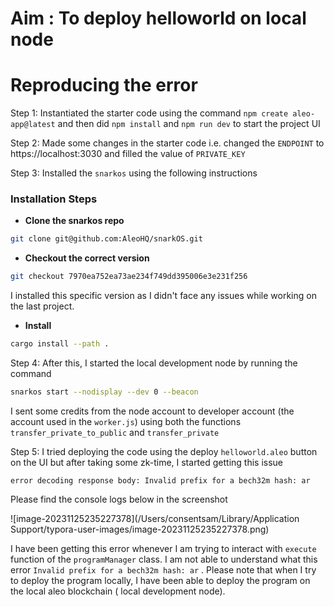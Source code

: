 # Aim : To deploy helloworld on local node 

# Reproducing the error

Step 1: Instantiated the starter code using the command `npm create aleo-app@latest`  and then did `npm install` and `npm run dev` to start the project UI

Step 2: Made some changes in the starter code i.e. changed the `ENDPOINT` to https://localhost:3030 and filled the value of `PRIVATE_KEY`

Step 3: Installed the `snarkos`  using the following instructions

### Installation Steps

* **Clone the snarkos repo**

```sh
git clone git@github.com:AleoHQ/snarkOS.git
```

* **Checkout the correct version**

```sh
git checkout 7970ea752ea73ae234f749dd395006e3e231f256
```

I installed this specific version as I didn't face any issues while working on the last project.

* **Install**

```bash
cargo install --path .
```

Step 4: After this, I started  the local development node by running the command

````bash
snarkos start --nodisplay --dev 0 --beacon
````

I sent some credits from the node account to developer account (the account used in the `worker.js`) using both the functions `transfer_private_to_public` and `transfer_private`





Step 5: I tried deploying the code using the deploy `helloworld.aleo` button on the UI but after taking some zk-time, I started getting this issue

```
error decoding response body: Invalid prefix for a bech32m hash: ar
```

Please find the console logs below in the screenshot 

![image-20231125235227378](/Users/consentsam/Library/Application Support/typora-user-images/image-20231125235227378.png)

I have been getting this error whenever I am trying to interact with `execute` function of the `programManager` class. I am not able to understand what this error `Invalid prefix for a bech32m hash: ar` . Please note that when I try to deploy the program locally, I have been able to deploy the program on the local aleo blockchain ( local development node).
